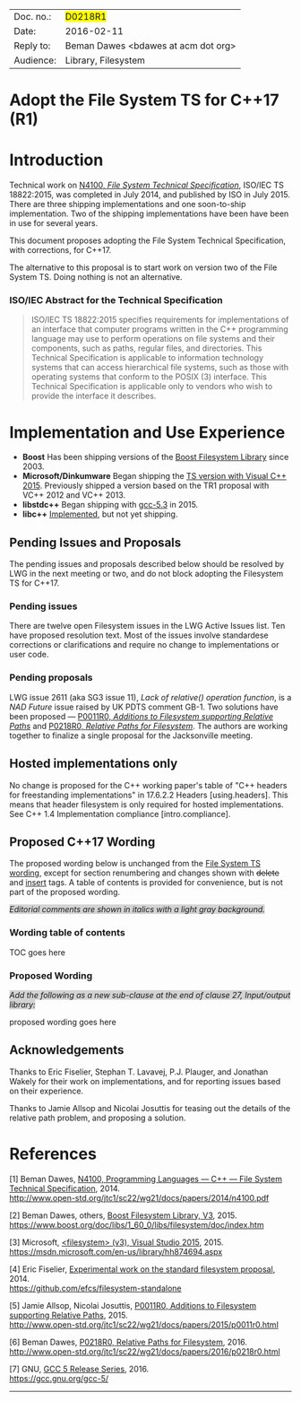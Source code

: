 <table>
<tr>
  <td align="left">Doc. no.:</td>
  <td align="left"><span style="background-color:yellow">D0218R1</span></td>
</tr>
<tr>
  <td align="left">Date:</td>
  <td align="left">2016-02-11</td>
</tr>
<tr>
  <td align="left">Reply to:</td>
  <td align="left">Beman Dawes &lt;bdawes at acm dot org&gt;
</tr>
<tr>
  <td align="left">Audience:</td>
  <td align="left">Library, Filesystem</td>
</tr>
</table>

# Adopt the File System TS for C++17 (R1)

# Introduction

Technical work on [N4100, *File System Technical Specification*][1], ISO/IEC TS 18822:2015, was completed in July 2014, and published by ISO in July 2015. There are three shipping implementations and one soon-to-ship implementation. Two of the shipping implementations have been have been in use for several years.

This document proposes adopting the File System Technical Specification, with corrections, for C++17.

The alternative to this proposal is to start work on version two of the File System TS. Doing nothing is not an alternative.

### ISO/IEC Abstract for the Technical Specification

>ISO/IEC TS 18822:2015 specifies requirements for implementations of an interface that computer programs written in the C++ programming language may use to perform operations on file systems and their components, such as paths, regular files, and directories. This Technical Specification is applicable to information technology systems that can access hierarchical file systems, such as those with operating systems that conform to the POSIX (3) interface. This Technical Specification is applicable only to vendors who wish to provide the interface it describes.   

# Implementation and Use Experience

* **Boost** Has been shipping versions of the [Boost Filesystem Library][2] since 2003.
* **Microsoft/Dinkumware** Began shipping the [TS version with Visual C++ 2015][3]. Previously shipped a version based on the TR1 proposal with VC++ 2012 and VC++ 2013.
* **libstdc++** Began shipping with [gcc-5.3][7] in 2015.
* **libc++** [Implemented][4], but not yet shipping. 

## Pending Issues and Proposals

The pending issues and proposals described below should be resolved by LWG in the next meeting or two, and do not block adopting the Filesystem TS for C++17.

### Pending issues

There are twelve open Filesystem issues in the LWG Active Issues list. Ten have proposed resolution text. Most of the issues involve standardese corrections or clarifications and require no change to implementations or user code.

### Pending proposals

LWG issue 2611 (aka SG3 issue 11), *Lack of relative() operation function*, is a *NAD Future* issue raised by UK PDTS comment GB-1. Two solutions have been proposed &mdash; [P0011R0, *Additions to Filesystem supporting Relative Paths*][5] and [P0218R0, *Relative Paths for Filesystem*][6]. The authors are working together to finalize a single proposal for the Jacksonville meeting.

## Hosted implementations only

No change is proposed for the C++ working paper's table of "C++ headers for freestanding implementations" in 17.6.2.2 Headers [using.headers]. This means that header filesystem is only required for hosted implementations. See C++ 1.4 Implementation compliance [intro.compliance].

## Proposed C++17 Wording

The proposed wording below is unchanged from the [File System TS wording][1], except for section renumbering and changes shown with <del>delete</del> and <ins>insert</ins> tags. A table of contents is provided for convenience, but is not part of the proposed wording.

<span style="background-color:lightgrey">*Editorial comments are shown in italics with a light gray background.*</span>

### Wording table of contents

<!-- include "wp.html" snippet=wpwordingTOC -->TOC goes here<!-- end include --> 

### Proposed Wording

<span style="background-color:lightgrey">*Add the following as a new sub-clause at the end of clause 27, Input/output library:*</span>

<!-- include "wp.html" snippet=wpwording -->proposed wording goes here<!-- end include -->

## Acknowledgements

Thanks to Eric Fiselier, Stephan T. Lavavej, P.J. Plauger, and Jonathan Wakely for their work on implementations, and for reporting issues based on their experience.

Thanks to Jamie Allsop and Nicolai Josuttis for teasing out the details of the relative path problem, and proposing a solution.

# References

[1]: www.open-std.org/jtc1/sc22/wg21/docs/papers/2014/n4100.pdf
[2]: www.boost.org/doc/libs/1_60_0/libs/filesystem/doc/index.htm
[3]: msdn.microsoft.com/en-us/library/hh874694.aspx
[4]: github.com/efcs/filesystem-standalone
[5]: www.open-std.org/jtc1/sc22/wg21/docs/papers/2015/p0011r0.html
[6]: www.open-std.org/jtc1/sc22/wg21/docs/papers/2016/p0218r0.html
[7]: gcc.gnu.org/gcc-5/

&lsqb;<a name="1">1</a>&rsqb; Beman Dawes, [N4100, Programming Languages — C++ — File System Technical Specification][1], 2014.<br>http://www.open-std.org/jtc1/sc22/wg21/docs/papers/2014/n4100.pdf 

&lsqb;<a name="2">2</a>&rsqb; Beman Dawes, others, [Boost Filesystem Library, V3][2], 2015.<br>https://www.boost.org/doc/libs/1_60_0/libs/filesystem/doc/index.htm 

&lsqb;<a name="3">3</a>&rsqb; Microsoft, [&lt;filesystem&gt; (v3), Visual Studio 2015][3], 2015.<br>https://msdn.microsoft.com/en-us/library/hh874694.aspx 

&lsqb;<a name="4">4</a>&rsqb; Eric Fiselier, [Experimental work on the standard filesystem proposal][4], 2014.<br>https://github.com/efcs/filesystem-standalone 

&lsqb;<a name="5">5</a>&rsqb; Jamie Allsop, Nicolai Josuttis,	[P0011R0, Additions to Filesystem supporting Relative Paths][5], 2015.<br>http://www.open-std.org/jtc1/sc22/wg21/docs/papers/2015/p0011r0.html

&lsqb;<a name="6">6</a>&rsqb; Beman Dawes, [P0218R0, Relative Paths for Filesystem][6], 2016.<br>http://www.open-std.org/jtc1/sc22/wg21/docs/papers/2016/p0218r0.html

&lsqb;<a name="7">7</a>&rsqb; GNU, [GCC 5 Release Series][7], 2016.<br>https://gcc.gnu.org/gcc-5/

---
